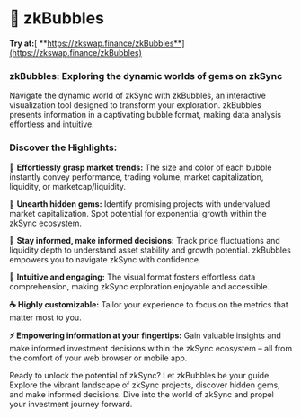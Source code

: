 # 🫧 zkBubbles

**Try at:**[ **https://zkswap.finance/zkBubbles**](https://zkswap.finance/zkBubbles)

### zkBubbles: Exploring the dynamic worlds of gems on zkSync

Navigate the dynamic world of zkSync with zkBubbles, an interactive visualization tool designed to transform your exploration. zkBubbles presents information in a captivating bubble format, making data analysis effortless and intuitive.

### Discover the Highlights:

🌟 **Effortlessly grasp market trends:** The size and color of each bubble instantly convey performance, trading volume, market capitalization, liquidity, or marketcap/liquidity.

💎 **Unearth hidden gems:** Identify promising projects with undervalued market capitalization. Spot potential for exponential growth within the zkSync ecosystem.

👒 **Stay informed, make informed decisions:** Track price fluctuations and liquidity depth to understand asset stability and growth potential. zkBubbles empowers you to navigate zkSync with confidence.

🌾 **Intuitive and engaging:** The visual format fosters effortless data comprehension, making zkSync exploration enjoyable and accessible.

**☕ Highly customizable:** Tailor your experience to focus on the metrics that matter most to you.

**⚡ Empowering information at your fingertips:** Gain valuable insights and make informed investment decisions within the zkSync ecosystem – all from the comfort of your web browser or mobile app.

Ready to unlock the potential of zkSync? Let zkBubbles be your guide. Explore the vibrant landscape of zkSync projects, discover hidden gems, and make informed decisions. Dive into the world of zkSync and propel your investment journey forward.
